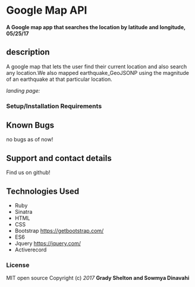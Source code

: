 # Google Map API

#### A Google map app that searches the location by latitude and longitude, 05/25/17

## description

A google map that lets the user find their current location and also search any location.We also mapped earthquake_GeoJSONP using the magnitude of an earthquake at that particular location.

_landing page:_


### Setup/Installation Requirements


## Known Bugs

no bugs as of now!

## Support and contact details

Find us on github!

## Technologies Used

* Ruby
* Sinatra
* HTML
* CSS
* Bootstrap https://getbootstrap.com/
* ES6
* Jquery https://jquery.com/
* Activerecord

### License

MIT open source
Copyright (c) _2017_ **Grady Shelton and Sowmya Dinavahi**
